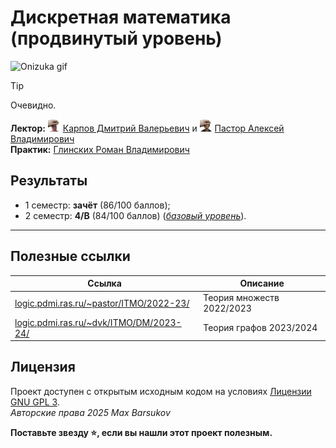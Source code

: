 # Дискретная математика (продвинутый уровень)

<img alt="Onizuka gif" src="https://github.com/maxbarsukov/itmo/blob/master/.docs/onizuka2.gif" height="200">

> [!TIP]
> Очевидно.

**Лектор:** <a href="https://github.com/maxbarsukov/itmo/blob/master/.docs/tap-tap/README.md"><img alt="karpov" src="https://github.com/maxbarsukov/itmo/blob/master/.docs/tap-tap/karpov.gif" height="20"></a> [Карпов Дмитрий Валерьевич](https://logic.pdmi.ras.ru/~dvk/) и <a href="https://github.com/maxbarsukov/itmo/blob/master/.docs/tap-tap/README.md"><img alt="pastor" src="https://github.com/maxbarsukov/itmo/blob/master/.docs/tap-tap/pastor.gif" height="20"></a> [Пастор Алексей Владимирович](https://compscicenter.ru/teachers/22/) \
**Практик:** [Глинских Роман Владимирович](https://my.itmo.ru/persons/311702)

## Результаты

- 1 семестр: **зачёт** (86/100 баллов);
- 2 семестр: **4/B** (84/100 баллов) ([_базовый уровень_](../базовая/)).

---

## Полезные ссылки

| Ссылка | Описание |
| --- | --- |
| [logic.pdmi.ras.ru/~pastor/ITMO/2022-23/](https://logic.pdmi.ras.ru/~pastor/ITMO/2022-23/) | Теория множеств 2022/2023 |
| [logic.pdmi.ras.ru/~dvk/ITMO/DM/2023-24/](https://logic.pdmi.ras.ru/~dvk/ITMO/DM/2023-24/%D0%9B%D0%B5%D0%BA%D1%86%D0%B8%D0%B8/) | Теория графов 2023/2024 |

## Лицензия <a name="license"></a>

Проект доступен с открытым исходным кодом на условиях [Лицензии GNU GPL 3](https://opensource.org/license/gpl-3-0/). \
*Авторские права 2025 Max Barsukov*

**Поставьте звезду :star:, если вы нашли этот проект полезным.**

